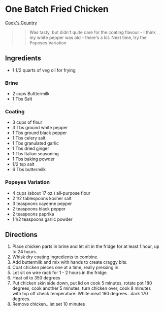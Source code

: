 # One Batch Fried Chicken

[Cook's Country](https://www.youtube.com/watch?v=Opix6TJwTpM)

>> Was tasty, but didn't quite care for the coating flavour - I think my white pepper was old - there's a lot.
Next time, try the Popeyes Variation

## Ingredients
* 1 1/2 quarts of veg oil for frying

### Brine
* 2 cups Butttermilk
* 1 Tbs Salt

### Coating
* 3 cups of flour
* 3 Tbs ground white pepper
* 1 Tbs ground black pepper
* 1 Tbs celery salt
* 1 Tbs granulated garlic
* 1 Tbs dried ginger
* 1 Tbs Italian seasoning
* 1 Tbs baking powder
* 1/2 tsp salt
* 6 Tbs buttermilk

### Popeyes Variation
* 4 cups (about 17 oz.) all-purpose flour
* 2 1/2 tablespoons kosher salt
* 3 teaspoons cayenne pepper
* 2 teaspoons black pepper
* 2 teaspoons paprika
* 1 1/2 teaspoons garlic powder


## Directions
1. Place chicken parts in brine and let sit in the fridge for at least 1 hour, up to 24 hours.
2. Whisk dry coating ingredients to combine.
3. Add buttermilk and mix with hands to create craggy bits.
4. Coat chicken pieces one at a time, really pressing in.
5. Let sit on wire rack for 1 - 2 hours in the fridge.
6. Heat oil to 350 degrees
7. Put chicken skin side down, put lid on cook 5 minutes, rotate pot 180 degrees, cook another 5 minutes, turn chicken over,  cook 8 minutes with top off check temperature. White meat 160 degrees...dark 170 degrees.
8. Remove chicken...let set 10 minutes
